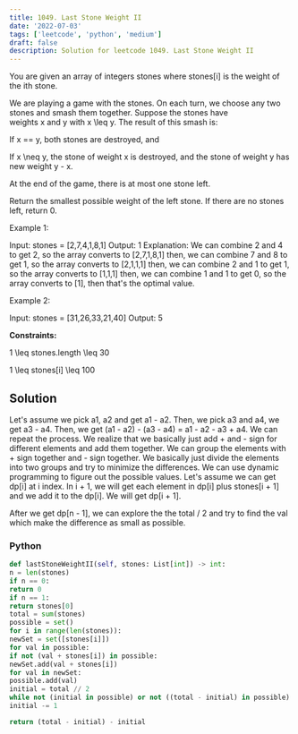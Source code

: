 ```yaml
---
title: 1049. Last Stone Weight II
date: '2022-07-03'
tags: ['leetcode', 'python', 'medium']
draft: false
description: Solution for leetcode 1049. Last Stone Weight II
---
```



You are given an array of integers stones where stones[i] is the weight of the ith stone.

We are playing a game with the stones. On each turn, we choose any two stones and smash them together. Suppose the stones have weights x and y with x <TeX>\leq</TeX> y. The result of this smash is:

If x <TeX>==</TeX> y, both stones are destroyed, and

If x <TeX>\neq</TeX> y, the stone of weight x is destroyed, and the stone of weight y has new weight y - x.

At the end of the game, there is at most one stone left.

Return the smallest possible weight of the left stone. If there are no stones left, return 0.

Example 1:

Input: stones <TeX>=</TeX> [2,7,4,1,8,1]
Output: 1
Explanation:
We can combine 2 and 4 to get 2, so the array converts to [2,7,1,8,1] then,
we can combine 7 and 8 to get 1, so the array converts to [2,1,1,1] then,
we can combine 2 and 1 to get 1, so the array converts to [1,1,1] then,
we can combine 1 and 1 to get 0, so the array converts to [1], then that's the optimal value.

Example 2:

Input: stones <TeX>=</TeX> [31,26,33,21,40]
Output: 5

**Constraints:**

1 <TeX>\leq</TeX> stones.length <TeX>\leq</TeX> 30

1 <TeX>\leq</TeX> stones[i] <TeX>\leq</TeX> 100




## Solution
Let's assume we pick a1, a2 and get a1 - a2. Then, we pick a3 and a4, we get a3 - a4. Then, we get (a1 - a2) - (a3 - a4) = a1 - a2 - a3 + a4. We can repeat the process. We realize that we basically just add + and - sign for different elements and add them together. We can group the elements with + sign together and - sign together. We basically just divide the elements into two groups and try to minimize the differences. We can use dynamic programming to figure out the possible values. Let's assume we can get dp[i] at i index. In i + 1, we will get each element in dp[i] plus stones[i + 1] and we add it to the dp[i]. We will get dp[i + 1].

After we get dp[n - 1], we can explore the the total / 2 and try to find the val which make the difference as small as possible.



### Python
```python
def lastStoneWeightII(self, stones: List[int]) -> int:
n = len(stones)
if n == 0:
return 0
if n == 1:
return stones[0]
total = sum(stones)
possible = set()
for i in range(len(stones)):
newSet = set([stones[i]])
for val in possible:
if not (val + stones[i]) in possible:
newSet.add(val + stones[i])
for val in newSet:
possible.add(val)
initial = total // 2
while not (initial in possible) or not ((total - initial) in possible):
initial -= 1

return (total - initial) - initial
```
